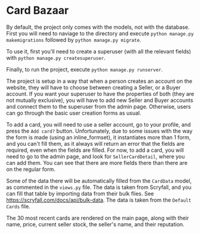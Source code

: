 # Card Bazaar
By default, the project only comes with the models, not with the database. First you will need to naviage to the directory and execute `python manage.py makemigrations` followed by `python manage.py migrate`.

To use it, first you'll need to create a superuser (with all the relevant fields) with `python manage.py createsuperuser`.

Finally, to run the project, execute `python manage.py runserver`.

The project is setup in a way that when a person creates an account on the website, they will have to choose between creating a Seller, or a Buyer account. If you want your superuser to have the properties of both (they are not mutually exclusive), you will have to add new Seller and Buyer accounts and connect them to the superuser from the admin page. Otherwise, users can go through the basic user creation forms as usual.

To add a card, you will need to use a seller account, go to your profile, and press the `Add card?` button. Unfortunately, due to some issues with the way the form is made (using an inline_formset), it instantiates more than 1 form, and you can't fill them, as it always will return an error that the fields are required, even when the fields are filled. For now, to add a card, you will need to go to the admin page, and look for `SellerCardDetail`, where you can add them. You can see that there are more fields there than there are on the regular form.

Some of the data there will be automatically filled from the `CardData` model, as commented in the `views.py` file. The data is taken from Scryfall, and you can fill that table by importing data from their bulk flies. See https://scryfall.com/docs/api/bulk-data. The data is taken from the `Default Cards` file.

The 30 most recent cards are rendered on the main page, along with their name, price, current seller stock, the seller's name, and their reputation.
